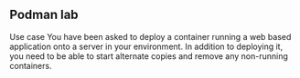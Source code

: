 ## Podman lab
Use case
You have been asked to deploy a container running a web based application onto a server in your 
environment. 
In addition to deploying it, you need to be able to start alternate copies and remove any 
non-running containers.


